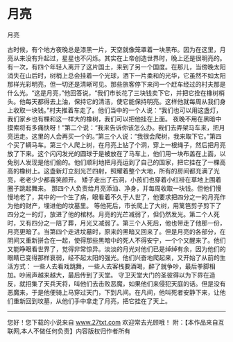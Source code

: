 # 月亮

月亮 

古时候，有个地方夜晚总是漆黑一片，天空就像笼罩着一块黑布。因为在这里，月亮从来没有升起过，星星也不闪烁。其实在上帝创造世界时，晚上还是很明亮的。有一次，有四个年轻人离开了这片国土，来到了另一个国度。在那儿，当傍晚太阳消失在山后时，树梢上总会挂着一个光球，洒下一片柔和的光华，它虽然不如太阳那样光彩明亮，但一切还是清晰可见。那些旅客停下来问一个赶车经过的村夫那是什么光。“这是月亮，”他回答说，“我们市长花了三块钱卖下它，并把它拴在橡树梢头。他每天都得去上油，保持它的清洁，使它能保持明亮。这样他就每周从我们身上收取一块钱。”村夫推着车走了。他们当中的一个人说：“我们也可以用这盏灯，我们家乡也有棵和这一样大的橡树，我们可以把他挂在上面。 
夜晚不用在黑暗中摸索将有多痛快呀！”第二个说：“我来告诉你该怎么办。我们去弄架马车来，把月亮运走。这里的人会再买一个的。”第三个人说：“我很会爬树，我来取下它。”第四个买了辆马车。第三个人爬上树，在月亮上钻了个洞，穿上一根绳子，然后把月亮放了下来。这个闪闪发光的圆球于是被放在了马车上，他们用一块布盖在上面，以免别人发现是他们偷的。他们顺利地把月亮运到了自己的国家，把它挂在了一棵高高的橡树上。这盏新灯立刻光芒四射，照耀着整个大地，所有的房间都充满了光亮，老老少少都喜笑颜开。 
矮子走出了石洞，小孩们也穿着小红褂在草地上围着圈子跳起舞来。 
那四个人负责给月亮添油、净身，并每周收取一块钱。但他们慢慢地老了，其中的一个生了病，眼看着不久于人世了，他要求把四分之一的月亮作为他的财产，埋进他的坟墓里。 
等他死后，市长爬上了大树，用篱笆剪子剪下了四分之一的灯，放进了他的棺材。月亮的光芒减弱了，但仍然发光。第二个人死时，又有四分之一陪了葬，月光又减弱了。第三个人死后，他也带走了他那一份，月亮更暗了。当第四个走进坟墓时，原来的黑暗又回来了。但是月亮的各部分，在阴间又重新拼合在一起，使得那些黑暗中的死人不得安宁，一个个又醒来了。他们又能睁眼看世界了，觉得非常惊异。淡淡的月光对他们已是绰绰有余，因为他们的眼睛已变得那样衰弱，经不起太阳的强光。他们兴奋地爬起来，又开始了从前的生活方式： 
一些人去看戏跳舞，一些人去客栈要酒喝，醉了就争吵，最后拳脚相加。吵闹声越来越大，最后传到了天堂。 
守卫天堂大门的圣彼得以为下界在造反，就招集了天兵天将，叫他们去击败恶魔，如果他们来侵犯天庭的话。但是没有恶魔来，于是他便骑上马穿过天门，下到凡间。在凡间，他叫死者安静下来，让他们重新回到坟墓，从他们手中拿走了月亮，把它挂在了天上。 

                  
--------------------
您好！您下载的小说来自 www.27txt.com 欢迎常去光顾哦！
附：【本作品来自互联网,本人不做任何负责】内容版权归作者所有